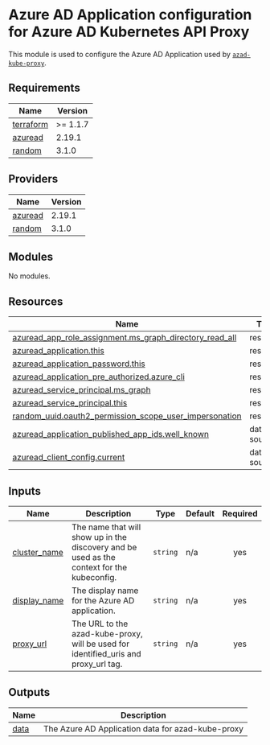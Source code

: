 # Azure AD Application configuration for Azure AD Kubernetes API Proxy

This module is used to configure the Azure AD Application used by [`azad-kube-proxy`](https://github.com/XenitAB/azad-kube-proxy).

## Requirements

| Name | Version |
|------|---------|
| <a name="requirement_terraform"></a> [terraform](#requirement\_terraform) | >= 1.1.7 |
| <a name="requirement_azuread"></a> [azuread](#requirement\_azuread) | 2.19.1 |
| <a name="requirement_random"></a> [random](#requirement\_random) | 3.1.0 |

## Providers

| Name | Version |
|------|---------|
| <a name="provider_azuread"></a> [azuread](#provider\_azuread) | 2.19.1 |
| <a name="provider_random"></a> [random](#provider\_random) | 3.1.0 |

## Modules

No modules.

## Resources

| Name | Type |
|------|------|
| [azuread_app_role_assignment.ms_graph_directory_read_all](https://registry.terraform.io/providers/hashicorp/azuread/2.19.1/docs/resources/app_role_assignment) | resource |
| [azuread_application.this](https://registry.terraform.io/providers/hashicorp/azuread/2.19.1/docs/resources/application) | resource |
| [azuread_application_password.this](https://registry.terraform.io/providers/hashicorp/azuread/2.19.1/docs/resources/application_password) | resource |
| [azuread_application_pre_authorized.azure_cli](https://registry.terraform.io/providers/hashicorp/azuread/2.19.1/docs/resources/application_pre_authorized) | resource |
| [azuread_service_principal.ms_graph](https://registry.terraform.io/providers/hashicorp/azuread/2.19.1/docs/resources/service_principal) | resource |
| [azuread_service_principal.this](https://registry.terraform.io/providers/hashicorp/azuread/2.19.1/docs/resources/service_principal) | resource |
| [random_uuid.oauth2_permission_scope_user_impersonation](https://registry.terraform.io/providers/hashicorp/random/3.1.0/docs/resources/uuid) | resource |
| [azuread_application_published_app_ids.well_known](https://registry.terraform.io/providers/hashicorp/azuread/2.19.1/docs/data-sources/application_published_app_ids) | data source |
| [azuread_client_config.current](https://registry.terraform.io/providers/hashicorp/azuread/2.19.1/docs/data-sources/client_config) | data source |

## Inputs

| Name | Description | Type | Default | Required |
|------|-------------|------|---------|:--------:|
| <a name="input_cluster_name"></a> [cluster\_name](#input\_cluster\_name) | The name that will show up in the discovery and be used as the context for the kubeconfig. | `string` | n/a | yes |
| <a name="input_display_name"></a> [display\_name](#input\_display\_name) | The display name for the Azure AD application. | `string` | n/a | yes |
| <a name="input_proxy_url"></a> [proxy\_url](#input\_proxy\_url) | The URL to the azad-kube-proxy, will be used for identified\_uris and proxy\_url tag. | `string` | n/a | yes |

## Outputs

| Name | Description |
|------|-------------|
| <a name="output_data"></a> [data](#output\_data) | The Azure AD Application data for azad-kube-proxy |
